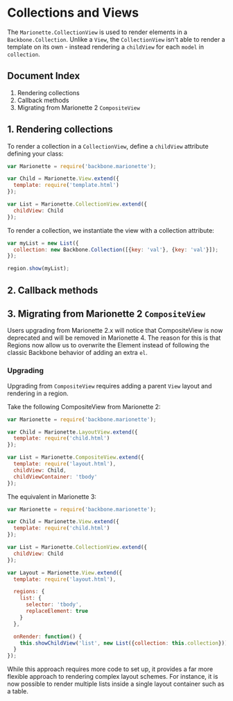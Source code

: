# Collections and Views

The `Marionette.CollectionView` is used to render elements in a
`Backbone.Collection`. Unlike a `View`, the `CollectionView` isn't able to
render a template on its own - instead rendering a `childView` for each `model`
in `collection`.

## Document Index

  1. Rendering collections
  2. Callback methods
  3. Migrating from Marionette 2 `CompositeView`

## 1. Rendering collections

To render a collection in a `CollectionView`, define a `childView` attribute
defining your class:

```javascript
var Marionette = require('backbone.marionette');

var Child = Marionette.View.extend({
  template: require('template.html')
});

var List = Marionette.CollectionView.extend({
  childView: Child
});
```

To render a collection, we instantiate the view with a collection attribute:

```javascript
var myList = new List({
  collection: new Backbone.Collection([{key: 'val'}, {key: 'val'}]);
});

region.show(myList);
```

## 2. Callback methods

<!-- Todo -->

## 3. Migrating from Marionette 2 `CompositeView`

Users upgrading from Marionette 2.x will notice that CompositeView is now
deprecated and will be removed in Marionette 4. The reason for this is that
Regions now allow us to overwrite the Element instead of following the classic
Backbone behavior of adding an extra `el`.

### Upgrading

Upgrading from `CompositeView` requires adding a parent `View` layout and
rendering in a region.

Take the following CompositeView from Marionette 2:

```javascript
var Marionette = require('backbone.marionette');

var Child = Marionette.LayoutView.extend({
  template: require('child.html')
});

var List = Marionette.CompositeView.extend({
  template: require('layout.html'),
  childView: Child,
  childViewContainer: 'tbody'
});
```

The equivalent in Marionette 3:

```javascript
var Marionette = require('backbone.marionette');

var Child = Marionette.View.extend({
  template: require('child.html')
});

var List = Marionette.CollectionView.extend({
  childView: Child
});

var Layout = Marionette.View.extend({
  template: require('layout.html'),

  regions: {
    list: {
      selector: 'tbody',
      replaceElement: true
    }
  },

  onRender: function() {
    this.showChildView('list', new List({collection: this.collection}));
  }
});
```

While this approach requires more code to set up, it provides a far more
flexible approach to rendering complex layout schemes. For instance, it is now
possible to render multiple lists inside a single layout container such as a
table.

